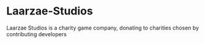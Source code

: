 # Laarzae-Studios
Laarzae Studios is a charity game company, donating to charities chosen by contributing developers
